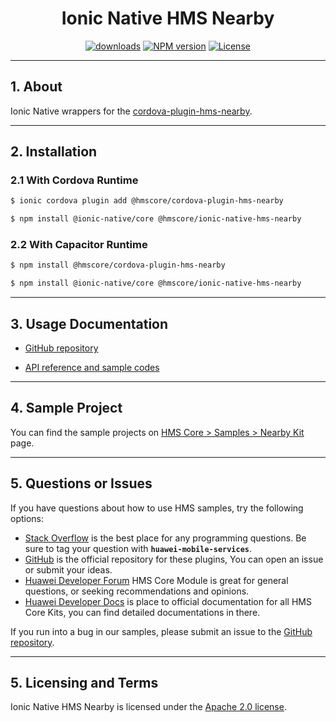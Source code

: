 <p align="center">
  <h1 align="center">Ionic Native HMS Nearby</h1>
</p>

<p align="center">
  <a href="https://www.npmjs.com/package/@hmscore/ionic-native-hms-nearby"><img src="https://img.shields.io/npm/dm/@hmscore/ionic-native-hms-nearby?color=%23007EC6&style=for-the-badge" alt="downloads"></a>
  <a href="https://www.npmjs.com/package/@hmscore/ionic-native-hms-nearby"><img src="https://img.shields.io/npm/v/@hmscore/ionic-native-hms-nearby?color=%23ed2a1c&style=for-the-badge" alt="NPM version"></a>
  <a href="./LICENSE"><img src="https://img.shields.io/npm/l/@hmscore/ionic-native-hms-nearby.svg?color=%3bcc62&style=for-the-badge" alt="License"></a>
</p>

---

## 1. About

Ionic Native wrappers for
the [cordova-plugin-hms-nearby](https://www.npmjs.com/package/@hmscore/cordova-plugin-hms-nearby).

---

## 2. Installation

### 2.1 With Cordova Runtime

```bash
$ ionic cordova plugin add @hmscore/cordova-plugin-hms-nearby
```

```bash
$ npm install @ionic-native/core @hmscore/ionic-native-hms-nearby
```

### 2.2 With Capacitor Runtime

```bash
$ npm install @hmscore/cordova-plugin-hms-nearby
```

```bash
$ npm install @ionic-native/core @hmscore/ionic-native-hms-nearby
```

---

## 3. Usage Documentation

-   [GitHub repository](https://github.com/HMS-Core/hms-cordova-plugin)

-   [API reference and sample codes](https://developer.huawei.com/consumer/en/doc/development/HMS-Plugin-References/overview-0000001063051862?ha_source=hms1)

---

## 4. Sample Project

You can find the sample projects
on [HMS Core > Samples > Nearby Kit](https://developer.huawei.com/consumer/en/doc/overview/HMS-Core-Plugin?ha_source=hms1)
page.

---

## 5. Questions or Issues

If you have questions about how to use HMS samples, try the following options:

-   [Stack Overflow](https://stackoverflow.com/questions/tagged/huawei-mobile-services) is the best
    place for any programming questions. Be sure to tag your question
    with **`huawei-mobile-services`**.
-   [GitHub](https://github.com/HMS-Core/hms-cordova-plugin) is the official repository for these
    plugins, You can open an issue or submit your ideas.
-   [Huawei Developer Forum](https://forums.developer.huawei.com/forumPortal/en/home?fid=0101187876626530001&ha_source=hms1)
    HMS Core Module is great for general questions, or seeking recommendations and opinions.
-   [Huawei Developer Docs](https://developer.huawei.com/consumer/en/doc/overview/HMS-Core-Plugin?ha_source=hms1)
    is place to official documentation for all HMS Core Kits, you can find detailed documentations in
    there.

If you run into a bug in our samples, please submit an issue to
the [GitHub repository](https://github.com/HMS-Core/hms-cordova-plugin).

---

## 5. Licensing and Terms

Ionic Native HMS Nearby is licensed under the [Apache 2.0 license](LICENSE).
